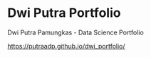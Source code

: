 # Dwi Putra Portfolio
Dwi Putra Pamungkas - Data Science Portfolio

https://putraadp.github.io/dwi_portfolio/
